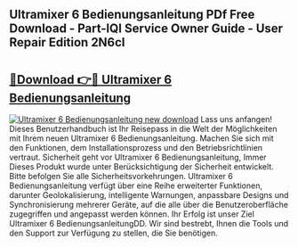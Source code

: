 ## Ultramixer 6 Bedienungsanleitung PDf Free Download - Part-lQI Service Owner Guide - User Repair Edition 2N6cI

# <h2><a href="http://df2i8u.blite.top/?on=Ultramixer+6+Bedienungsanleitung">🔗Download 👉🔴 Ultramixer 6 Bedienungsanleitung</a></h2>

[![Ultramixer 6 Bedienungsanleitung new download](https://i.imgur.com/lujVjoI.png)](http://df2i8u.blite.top/?on=Ultramixer+6+Bedienungsanleitung)
Lass uns anfangen! Dieses Benutzerhandbuch ist Ihr Reisepass in die Welt der Möglichkeiten mit Ihrem neuen Ultramixer 6 Bedienungsanleitung. Machen Sie sich mit den Funktionen, dem Installationsprozess und den Betriebsrichtlinien vertraut. Sicherheit geht vor Ultramixer 6 Bedienungsanleitung, Immer Dieses Produkt wurde unter Berücksichtigung der Sicherheit entwickelt. Bitte befolgen Sie alle Sicherheitsvorkehrungen. Ultramixer 6 Bedienungsanleitung verfügt über eine Reihe erweiterter Funktionen, darunter Geolokalisierung, intelligente Warnungen, anpassbare Designs und Synchronisierung mehrerer Geräte, auf die alle über die Benutzeroberfläche zugegriffen und angepasst werden können. Ihr Erfolg ist unser Ziel Ultramixer 6 BedienungsanleitungDD. Wir sind bestrebt, Ihnen die Tools und den Support zur Verfügung zu stellen, die Sie benötigen.
